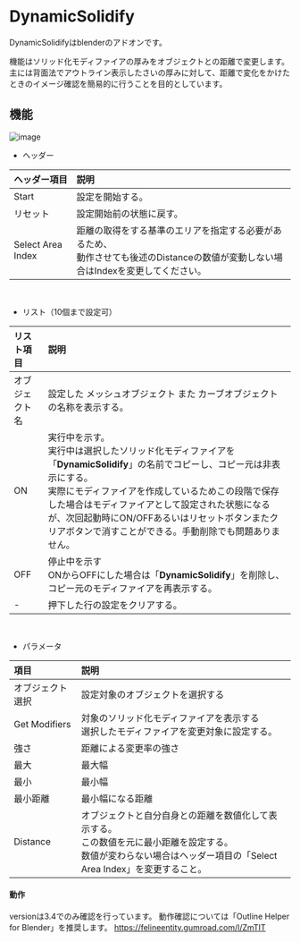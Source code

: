 # DynamicSolidify
DynamicSolidifyはblenderのアドオンです。

機能はソリッド化モディファイアの厚みをオブジェクトとの距離で変更します。
主には背面法でアウトライン表示したさいの厚みに対して、距離で変化をかけたときのイメージ確認を簡易的に行うことを目的としています。

## 機能

![image](https://user-images.githubusercontent.com/124477558/224496802-64013708-0f6f-4fb6-9991-54b625bbd807.png)

* ヘッダー

|ヘッダー項目|説明|
|:----|:----|
|Start|設定を開始する。|
|リセット|設定開始前の状態に戻す。|
|Select Area Index|距離の取得をする基準のエリアを指定する必要があるため、<br>動作させても後述のDistanceの数値が変動しない場合はIndexを変更してください。|

<br>

* リスト（10個まで設定可）

|リスト項目|説明|
|:----|:----|
|オブジェクト名|設定した メッシュオブジェクト また カーブオブジェクト の名称を表示する。|
|ON|実行中を示す。<br>実行中は選択したソリッド化モディファイアを「__DynamicSolidify__」の名前でコピーし、コピー元は非表示にする。<br>実際にモディファイアを作成しているためこの段階で保存した場合はモディファイアとして設定された状態になるが、次回起動時にON/OFFあるいはリセットボタンまたクリアボタンで消すことができる。手動削除でも問題ありません。|
|OFF|停止中を示す<br>ONからOFFにした場合は「__DynamicSolidify__」を削除し、コピー元のモディファイアを再表示する。|
|-|押下した行の設定をクリアする。|

<br>

* パラメータ

|項目|説明|
|:----|:----|
|オブジェクト選択|設定対象のオブジェクトを選択する|
|Get Modifiers|対象のソリッド化モディファイアを表示する<br>選択したモディファイアを変更対象に設定する。
|強さ|距離による変更率の強さ|
|最大|最大幅|
|最小|最小幅|
|最小距離|最小幅になる距離|
|Distance|オブジェクトと自分自身との距離を数値化して表示する。<br>この数値を元に最小距離を設定する。<br>数値が変わらない場合はヘッダー項目の「Select Area Index」を変更すること。

#### 動作
versionは3.4でのみ確認を行っています。
動作確認については「Outline Helper for Blender」を推奨します。
https://felineentity.gumroad.com/l/ZmTIT